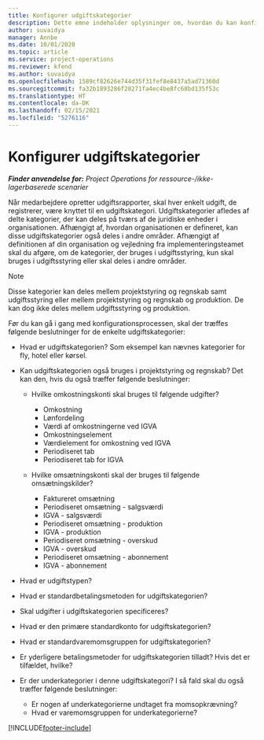 ```yaml
---
title: Konfigurer udgiftskategorier
description: Dette emne indeholder oplysninger om, hvordan du kan konfigurere udgiftskategorier og delte kategorier for udgiftsrapporter.
author: suvaidya
manager: Annbe
ms.date: 10/01/2020
ms.topic: article
ms.service: project-operations
ms.reviewer: kfend
ms.author: suvaidya
ms.openlocfilehash: 1589cf82626e744d35f31fef8e8437a5ad71360d
ms.sourcegitcommit: fa32b1893286f20271fa4ec4be8fc68bd135f53c
ms.translationtype: HT
ms.contentlocale: da-DK
ms.lasthandoff: 02/15/2021
ms.locfileid: "5276116"
---
```

# <a name="set-up-expense-categories"></a>Konfigurer udgiftskategorier

_**Finder anvendelse for:** Project Operations for ressource-/ikke-lagerbaserede scenarier_

Når medarbejdere opretter udgiftsrapporter, skal hver enkelt udgift, de registrerer, være knyttet til en udgiftskategori. Udgiftskategorier afledes af delte kategorier, der kan deles på tværs af de juridiske enheder i organisationen. Afhængigt af, hvordan organisationen er defineret, kan disse udgiftskategorier også deles i andre områder. Afhængigt af definitionen af din organisation og vejledning fra implementeringsteamet skal du afgøre, om de kategorier, der bruges i udgiftsstyring, kun skal bruges i udgiftsstyring eller skal deles i andre områder.

> [!NOTE]
> Disse kategorier kan deles mellem projektstyring og regnskab samt udgiftsstyring eller mellem projektstyring og regnskab og produktion. De kan dog ikke deles mellem udgiftsstyring og produktion.

Før du kan gå i gang med konfigurationsprocessen, skal der træffes følgende beslutninger for de enkelte udgiftskategorier:

- Hvad er udgiftskategorien? Som eksempel kan nævnes kategorier for fly, hotel eller kørsel.
- Kan udgiftskategorien også bruges i projektstyring og regnskab? Det kan den, hvis du også træffer følgende beslutninger:

    - Hvilke omkostningskonti skal bruges til følgende udgifter?

        - Omkostning
        - Lønfordeling
        - Værdi af omkostningerne ved IGVA
        - Omkostningselement
        - Værdielement for omkostning ved IGVA
        - Periodiseret tab
        - Periodiseret tab for IGVA

    - Hvilke omsætningskonti skal der bruges til følgende omsætningskilder?

        - Faktureret omsætning
        - Periodiseret omsætning - salgsværdi
        - IGVA - salgsværdi
        - Periodiseret omsætning - produktion
        - IGVA - produktion
        - Periodiseret omsætning - overskud
        - IGVA - overskud
        - Periodiseret omsætning - abonnement
        - IGVA - abonnement

- Hvad er udgiftstypen?
- Hvad er standardbetalingsmetoden for udgiftskategorien?
- Skal udgifter i udgiftskategorien specificeres?
- Hvad er den primære standardkonto for udgiftskategorien?
- Hvad er standardvaremomsgruppen for udgiftskategorien?
- Er yderligere betalingsmetoder for udgiftskategorien tilladt? Hvis det er tilfældet, hvilke?
- Er der underkategorier i denne udgiftskategori? I så fald skal du også træffer følgende beslutninger:

    - Er nogen af underkategorierne undtaget fra momsopkrævning?
    - Hvad er varemomsgruppen for underkategorierne?


[!INCLUDE[footer-include](../includes/footer-banner.md)]